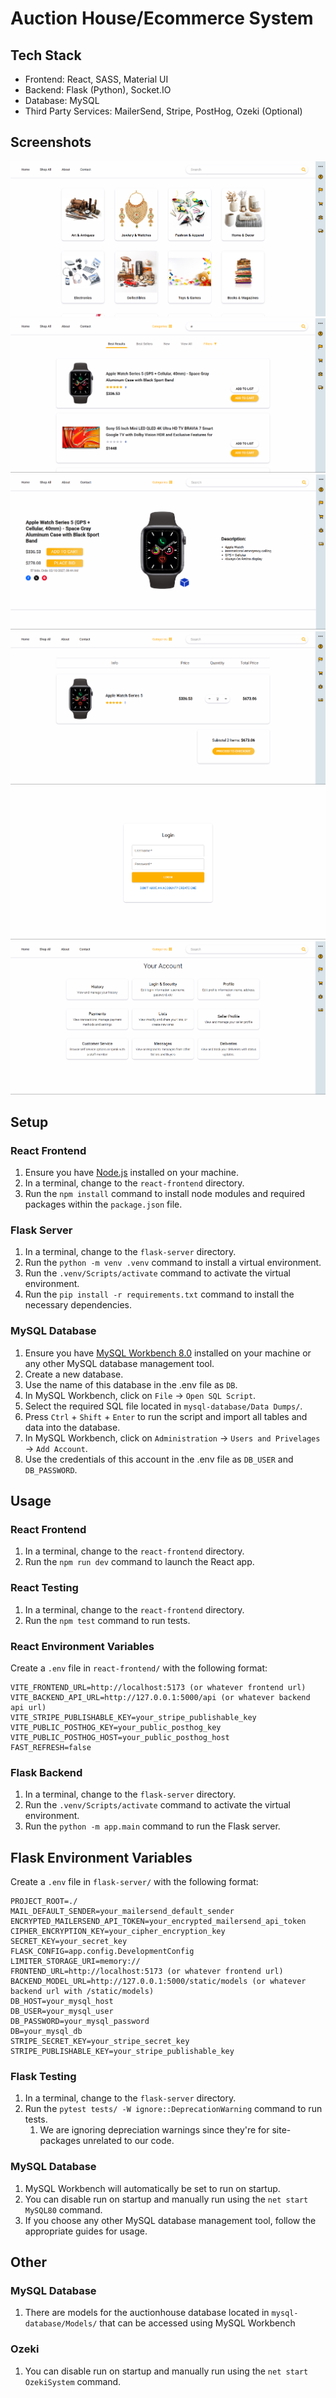 # Auction House/Ecommerce System

## Tech Stack

- Frontend: React, SASS, Material UI
- Backend: Flask (Python), Socket.IO
- Database: MySQL
- Third Party Services: MailerSend, Stripe, PostHog, Ozeki (Optional)

## Screenshots

![Home page](./screenshots/home-page.png)
![Search Page](./screenshots/search-page.png)
![Auction Page](./screenshots/auction-page.png)
![Cart Page](./screenshots/cart-page.png)
![Auth Page](./screenshots/auth-page.png)
![Account Nav Page](./screenshots/account-nav-page.png)

## Setup

### React Frontend

1. Ensure you have [Node.js](https://nodejs.org/en/download) installed on your machine.
2. In a terminal, change to the `react-frontend` directory.
3. Run the `npm install` command to install node modules and required packages within the `package.json` file.

### Flask Server

1. In a terminal, change to the `flask-server` directory.
2. Run the `python -m venv .venv` command to install a virtual environment.
3. Run the `.venv/Scripts/activate` command to activate the virtual environment.
4. Run the `pip install -r requirements.txt` command to install the necessary dependencies.

### MySQL Database

1. Ensure you have [MySQL Workbench 8.0](https://dev.mysql.com/downloads/installer/) installed on your machine or any other MySQL database management tool.
2. Create a new database.
3. Use the name of this database in the .env file as `DB`.
4. In MySQL Workbench, click on `File` → `Open SQL Script`.
5. Select the required SQL file located in `mysql-database/Data Dumps/`.
6. Press `Ctrl` + `Shift` + `Enter` to run the script and import all tables and data into the database.
7. In MySQL Workbench, click on `Administration` → `Users and Privelages` → `Add Account`.
8. Use the credentials of this account in the .env file as `DB_USER` and `DB_PASSWORD`.

## Usage

### React Frontend

1. In a terminal, change to the `react-frontend` directory.
2. Run the `npm run dev` command to launch the React app.

### React Testing

1. In a terminal, change to the `react-frontend` directory.
2. Run the `npm test` command to run tests.

### React Environment Variables

Create a `.env` file in `react-frontend/` with the following format:
```dotenv
VITE_FRONTEND_URL=http://localhost:5173 (or whatever frontend url)
VITE_BACKEND_API_URL=http://127.0.0.1:5000/api (or whatever backend api url)
VITE_STRIPE_PUBLISHABLE_KEY=your_stripe_publishable_key
VITE_PUBLIC_POSTHOG_KEY=your_public_posthog_key
VITE_PUBLIC_POSTHOG_HOST=your_public_posthog_host
FAST_REFRESH=false
```

### Flask Backend

1. In a terminal, change to the `flask-server` directory.
2. Run the `.venv/Scripts/activate` command to activate the virtual environment.
3. Run the `python -m app.main` command to run the Flask server.

## Flask Environment Variables

Create a `.env` file in `flask-server/` with the following format:
```dotenv
PROJECT_ROOT=./
MAIL_DEFAULT_SENDER=your_mailersend_default_sender
ENCRYPTED_MAILERSEND_API_TOKEN=your_encrypted_mailersend_api_token
CIPHER_ENCRYPTION_KEY=your_cipher_encryption_key
SECRET_KEY=your_secret_key
FLASK_CONFIG=app.config.DevelopmentConfig
LIMITER_STORAGE_URI=memory://
FRONTEND_URL=http://localhost:5173 (or whatever frontend url)
BACKEND_MODEL_URL=http://127.0.0.1:5000/static/models (or whatever backend url with /static/models)
DB_HOST=your_mysql_host
DB_USER=your_mysql_user
DB_PASSWORD=your_mysql_password
DB=your_mysql_db
STRIPE_SECRET_KEY=your_stripe_secret_key
STRIPE_PUBLISHABLE_KEY=your_stripe_publishable_key
```

### Flask Testing

1. In a terminal, change to the `flask-server` directory.
2. Run the `pytest tests/ -W ignore::DeprecationWarning` command to run tests.
    1. We are ignoring depreciation warnings since they're for site-packages unrelated to our code.

### MySQL Database

1. MySQL Workbench will automatically be set to run on startup.
2. You can disable run on startup and manually run using the `net start MySQL80` command.
3. If you choose any other MySQL database management tool, follow the appropriate guides for usage.

## Other

### MySQL Database

1. There are models for the auctionhouse database located in `mysql-database/Models/` that can be accessed using MySQL Workbench

### Ozeki

1. You can disable run on startup and manually run using the `net start OzekiSystem` command.